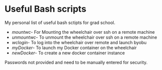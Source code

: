 # Useful Bash scripts 
My personal list of useful bash sctipts for grad school. 

* *mountwc*- For Mounting the wheelchair over ssh on a remote machine 
* *unmountwc*- To unmount the wheelchair over ssh on a remote machine
* *wclogin*- To log into the wheelchair over remote and launch byobu
* *myDocker*- To launch my Docker container on the wheelchair
* *newDocker*- To create a new docker container instance

Passwords not provided and need to be manually entered for security. 
